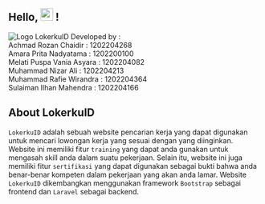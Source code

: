 
## Hello, <img src="https://media.giphy.com/media/hvRJCLFzcasrR4ia7z/giphy.gif" width=25> !
![Logo LokerkuID](https://user-images.githubusercontent.com/60591001/229366185-45f66d9c-ac55-4276-ba7a-ba91f47a4c1f.png)
Developed by : <br>
Achmad Rozan Chaidir      : 1202204268<br>
Amara Prita Nadyatama     : 1202200100<br>
Melati Puspa Vania Asyara : 1202204082<br>
Muhammad Nizar Ali        : 1202204213<br>
Muhammad Rafie Wirandra   : 1202204364<br>
Sulaiman Ilhan Mahendra   : 1202204166<br>


## About LokerkuID
`LokerkuID` adalah sebuah website pencarian kerja yang dapat digunakan untuk mencari lowongan kerja yang sesuai dengan yang diinginkan. Website ini memiliki fitur `training` yang dapat anda gunakan untuk mengasah skill anda dalam suatu pekerjaan. Selain itu, website ini juga memiliki fitur `sertifikasi` yang dapat digunakan sebagai bukti bahwa anda benar-benar kompeten dalam pekerjaan yang akan anda lamar.
Website `LokerkuID` dikembangkan menggunakan framework `Bootstrap` sebagai frontend dan `Laravel` sebagai backend.
